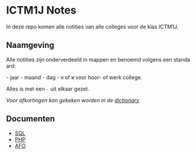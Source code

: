 # ICTM1J Notes

In deze repo komen alle notities van alle colleges voor de klas ICTM1J.

## Naamgeving

Alle notities zijn onderverdeeld in mappen en benoemd volgens een standaard:

- jaar
- maand
- dag
- `H` of `W` voor hoor- of werk college.

Alles is met een `-` uit elkaar gezet.

*Voor afkortingen kan gekeken worden in de [dictionary](./dictionary.md)*

## Documenten

- [SQL](./sql/SQL.md)
- [PHP](./php/PHP.md)
- [AFO](./afo/AFO.md)